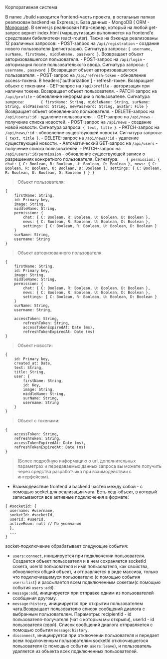 Корпоративная система

В папке ./build находится frontend-часть проекта, в остальных папках реализован backend на Express.js.
База данных - MongoDB ( ORM - [Mongoose](http://mongoosejs.com/)).
В server.js реализован http-сервер, который на любой get-запрос вернет index.html (маршрутизация выполняется на frontend'e средствами бибилиотеки react-router).
Также на бэкенде реализованы 12 различных запросов: - POST-запрос на `/api/registration` - создание нового пользователя (регистрация). Сигнатура запроса: `{ username, surName, firstName, middleName, password }`. Возвращает объект авторизовавшегося пользователя. - POST-запрос на `/api/login` - авторизация после пользователького ввода. Cигнатура запроса: `{ username, password }` Возвращает объект авторизовавшегося пользователя. - POST-запрос на `/api/refresh-token` - обновление access-токена. В headers['authorization'] - refresh-токен. Возвращает обьект с токенами - GET-запрос на `/api/profile` - авторизация при наличии токена. Возвращает объект пользователя. - PATCH-запрос на `/api/profile` - обновление информации о пользователе.
Сигнатура запроса:
`        {
            firstName: String,
            middleName: String,
            surName: String,
            oldPassword: String,
            newPassword: String,
            avatar: File
        }
       `
Возвращает объект обновленного пользователя. - DELETE-запрос на `/api/users/:id` - удаление пользователя. - GET-запрос на `/api/news` - получение списка новостей. - POST-запрос на `/api/news` - создание новой новости. Сигнатура запроса: `{ text, title }`. - PATCH-запрос на `/api/news/:id` - обновление существующей новости. Сигнатура запроса: `{ text, title }`. - DELETE-запрос на `/api/news/:id` - удаление существующей новости. - Автоматический GET-запрос на `/api/users` - получение списка пользователей. - PATCH-запрос на `/api/users/:id/permission` - обновление существующей записи о разрешениях конкретного пользователя. Сигнатура:
`    {
        permission: {
            chat: { C: Boolean, R: Boolean, U: Boolean, D: Boolean },
            news: { C: Boolean, R: Boolean, U: Boolean, D: Boolean },
            settings: { C: Boolean, R: Boolean, U: Boolean, D: Boolean }
        }
    }
   `

> Обьект пользователя:

```
{
    firstName: String,
    id: Primary key,
    image: String,
    middleName: String,
    permission: {
        chat: { C: Boolean, R: Boolean, U: Boolean, D: Boolean },
        news: { C: Boolean, R: Boolean, U: Boolean, D: Boolean },
        settings: { C: Boolean, R: Boolean, U: Boolean, D: Boolean }
    }
    surName: String,
    username: String
}
```

> Обьект авторизованного пользователя:

```
{
    firstName: String,
    id: Primary key,
    image: String,
    middleName: String,
    permission: {
        chat: { C: Boolean, R: Boolean, U: Boolean, D: Boolean },
        news: { C: Boolean, R: Boolean, U: Boolean, D: Boolean },
        settings: { C: Boolean, R: Boolean, U: Boolean, D: Boolean }
    }
    surName: String,
    username: String,

    accessToken: String,
        refreshToken: String,
        accessTokenExpiredAt: Date (ms),
        refreshTokenExpiredAt: Date (ms)
}
```

> Обьект новости:

```
{
    id: Primary key,
    created_at: Date,
    text: String,
    title: String,
    user: {
        firstName: String,
        id: Key,
        image: String,
        middleName: String,
        surName: String,
        username: String
    }
}
```

> Обьект с токенами:

```
{
    accessToken: String,
    refreshToken: String,
    accessTokenExpiredAt: Date (ms),
    refreshTokenExpiredAt: Date (ms)
}
```

> (Более подробную информацию о url, дополнительных параметрах и передаваемых данных запроса вы можете получить через средства разработчика при взаимодействии с интерфейсом).

- Взаимодействие frontend и backend частей между собой - с помощью socket для реализации чата. Есть хеш-объект, в который записываются все активные подключения в формате:

```
{ #socketId: {
  username: #username,
  socketId: #socketId,
  userId: #userId,
  activeRoom: null // По умолчанию
  },
  ...
}
```

socket-подключение обрабатывает следующие события:

- `users:connect`, инициируется при подключении пользователя. Создается объект пользователя и в нем сохраняется socketId сокета, userId пользователя и имя пользователя, как свойства, обновляется общий объект, и отправляется в виде массива, только что подключившемуся пользователю (с помощью события `users:list`) и разсылается всем подключенным сокетам(с помощью события `users:add`).
- `message:add`, инициируется при отправке одним из пользователей сообщения другому.
- `message:history`, инициируется при открытии пользователем чата.Возвращает пользователю список сообщений диалога с выбранным пользователем. Параметры: recipientId - id пользователя-получателя (чат с которым мы открыли), userId - id пользователя (свой). Список сообщений диалога отправляется с помощью события `message:history`.
- `disconnect`, инициируется при отключении пользователя и передает всем подключенным пользователям socketId отключившегося пользователя (с помощью события `users:leave`), и пользователь удаляется из объекта всех подключенных пользователей.
